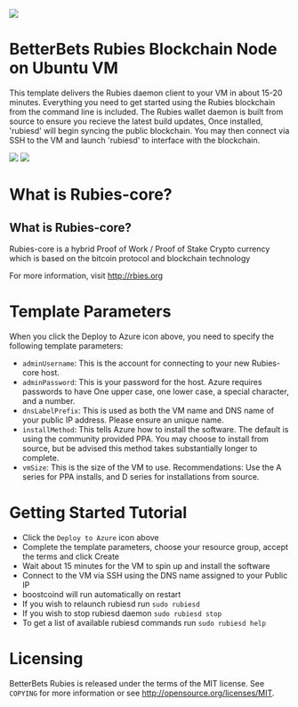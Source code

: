 <a href="https://betterbets.io" target="_blank"><img src="https://betterbets.io/themes/DiceV1/img/logo.png"/></a>

# BetterBets Rubies Blockchain Node on Ubuntu VM


This template delivers the Rubies daemon client to your VM in about 15-20 minutes. Everything you need to get started using the Rubies blockchain from the command line is included.
The Rubies wallet daemon is built from source to ensure you recieve the latest build updates, Once installed, 'rubiesd' will begin syncing the public blockchain. 
You may then connect via SSH to the VM and launch 'rubiesd' to interface with the blockchain.

<a href="https://portal.azure.com/#create/Microsoft.Template/uri/https%3A%2F%2Fraw.githubusercontent.com%2FAzure%2Fazure-quickstart-templates%2Fmaster%2Frubies-core-on-ubuntu-vm%2Fazuredeploy.json" target="_blank"><img src="http://azuredeploy.net/deploybutton.png"/></a>
<a href="http://armviz.io/#/?load=https%3A%2F%2Fraw.githubusercontent.com%2FAzure%2Fazure-quickstart-templates%2Fmaster%2Frubies-core-on-ubuntu-vm%2Fazuredeploy.json" target="_blank"><img src="http://armviz.io/visualizebutton.png"/></a>

# What is Rubies-core?

What is Rubies-core?
----------------

Rubies-core is a hybrid Proof of Work / Proof of Stake Crypto currency which is based on the bitcoin protocol
and blockchain technology

For more information, visit http://rbies.org

# Template Parameters

When you click the Deploy to Azure icon above, you need to specify the following template parameters:

* `adminUsername`: This is the account for connecting to your new Rubies-core host.
* `adminPassword`: This is your password for the host.  Azure requires passwords to have One upper case, one lower case, a special character, and a number.
* `dnsLabelPrefix`: This is used as both the VM name and DNS name of your public IP address.  Please ensure an unique name.
* `installMethod`: This tells Azure how to install the software.  The default is using the community provided PPA.  You may choose to install from source, but be advised this method takes substantially longer to complete.
* `vmSize`: This is the size of the VM to use.  Recommendations: Use the A series for PPA installs, and D series for installations from source.

# Getting Started Tutorial

* Click the `Deploy to Azure` icon above
* Complete the template parameters, choose your resource group, accept the terms and click Create
* Wait about 15 minutes for the VM to spin up and install the software
* Connect to the VM via SSH using the DNS name assigned to your Public IP
* boostcoind will run automatically on restart
* If you wish to relaunch rubiesd run `sudo rubiesd`
* If you wish to stop rubiesd daemon `sudo rubiesd stop`
* To get a list of available rubiesd commands run `sudo rubiesd help`

# Licensing

BetterBets Rubies is released under the terms of the MIT license. See `COPYING` for more information or see http://opensource.org/licenses/MIT.
